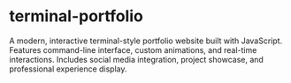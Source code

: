# terminal-portfolio
A modern, interactive terminal-style portfolio website built with JavaScript. Features command-line interface, custom animations, and real-time interactions. Includes social media integration, project showcase, and professional experience display.
